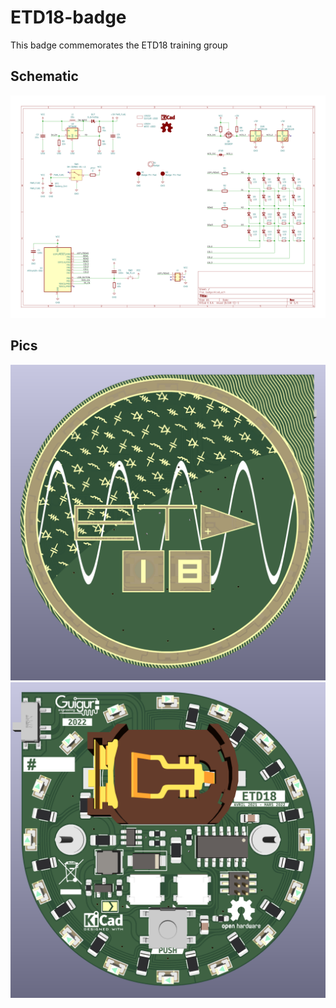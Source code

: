 # ETD18-badge
This badge commemorates the ETD18 training group

## Schematic
![schematic](https://github.com/ETD-18/ETD18-badge/blob/main/IMGS/badge.png "schematic of the badge")

## Pics
![front](https://github.com/ETD-18/ETD18-badge/blob/main/IMGS/front.png "front of the badge")
![back](https://github.com/ETD-18/ETD18-badge/blob/main/IMGS/back_pop.png "back of the badge")
